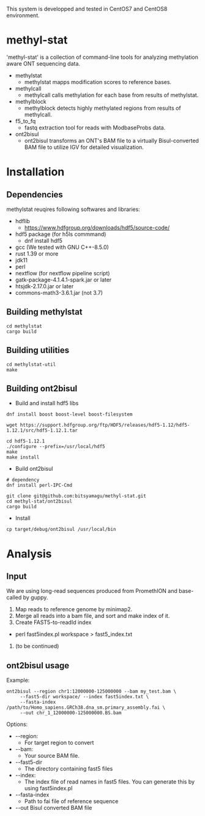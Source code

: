 This system is developped and tested in CentOS7 and CentOS8 environment.

# methyl-stat

'methyl-stat' is a collection of command-line tools for analyzing methylation aware ONT sequencing data.

- methylstat
  - methylstat mapps modification scores to reference bases. 
- methylcall
  - methylcall calls methylation for each base from results of methylstat.
- methylblock
  - methylblock detects highly methylated regions from results of methylcall.
- f5_to_fq
  - fastq extraction tool for reads with ModbaseProbs data.
- ont2bisul
  - ont2bisul transforms an ONT's BAM file to a virtually Bisul-converted BAM file to utilize IGV for detailed visualization.

# Installation
## Dependencies
methylstat reuqires following softwares and libraries:
- hdflib
   - https://www.hdfgroup.org/downloads/hdf5/source-code/ 
- hdf5 package (for h5ls commmand)
   - dnf install hdf5
- gcc (We tested with GNU C++-8.5.0)
- rust 1.39 or more
- jdk11 
- perl
- nextflow (for nextflow pipeline script)
- gatk-package-4.1.4.1-spark.jar or later
- htsjdk-2.17.0.jar or later
- commons-math3-3.6.1.jar (not 3.7)
## Building methylstat
```
cd methylstat
cargo build
```
## Building utilities
```
cd methylstat-util
make
```

## Building ont2bisul
- Build and install hdf5 libs
```
dnf install boost boost-level boost-filesystem

wget https://support.hdfgroup.org/ftp/HDF5/releases/hdf5-1.12/hdf5-1.12.1/src/hdf5-1.12.1.tar

cd hdf5-1.12.1
./configure --prefix=/usr/local/hdf5
make
make install
```
- Build ont2bisul
```
# dependency
dnf install perl-IPC-Cmd

git clone git@github.com:bitsyamagu/methyl-stat.git
cd methyl-stat/ont2bisul
cargo build
```
- Install
```
cp target/debug/ont2bisul /usr/local/bin
```

# Analysis

## Input
We are using long-read sequences produced from PromethION and base-called by guppy.

1. Map reads to reference genome by minimap2.
1. Merge all reads into a bam file, and sort and make index of it.
1. Create FAST5-to-readId index
  - perl fast5index.pl workspace > fast5_index.txt
1. (to be continued)

## ont2bisul usage
Example:
```
ont2bisul --region chr1:12000000-125000000 --bam my_test.bam \
     --fast5-dir workspace/ --index fast5index.txt \
     --fasta-index /path/to/Homo_sapiens.GRCh38.dna_sm.primary_assembly.fai \
     --out chr_1_12000000-125000000.BS.bam
```
Options:
- --region:
  - For target region to convert
- --bam:
  - Your source BAM file. 
- --fast5-dir
  - The directory containing fast5 files
- --index:
  - The index file of read names in fast5 files. You can generate this by using fast5index.pl 
- --fasta-index  
  - Path to fai file of reference sequence
- --out Bisul converted BAM file
